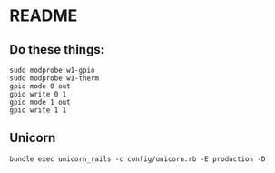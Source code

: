 # README

## Do these things:


    sudo modprobe w1-gpio
    sudo modprobe w1-therm
    gpio mode 0 out
    gpio write 0 1
    gpio mode 1 out
    gpio write 1 1

## Unicorn

    bundle exec unicorn_rails -c config/unicorn.rb -E production -D